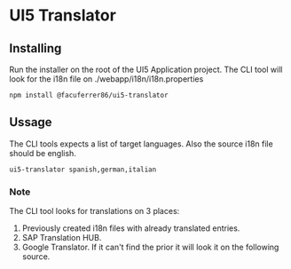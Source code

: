 # UI5 Translator
## Installing
Run the installer on the root of the UI5 Application project. 
The CLI tool will look for the i18n file on ./webapp/i18n/i18n.properties
```
npm install @facuferrer86/ui5-translator
```
## Ussage
The CLI tools expects a list of target languages. 
Also the source i18n file should be english.
```
ui5-translator spanish,german,italian
```
### Note
The CLI tool looks for translations on 3 places:
1. Previously created i18n files with already translated entries.
2. SAP Translation HUB.
3. Google Translator.
If it can't find the prior it will look it on the following source.
